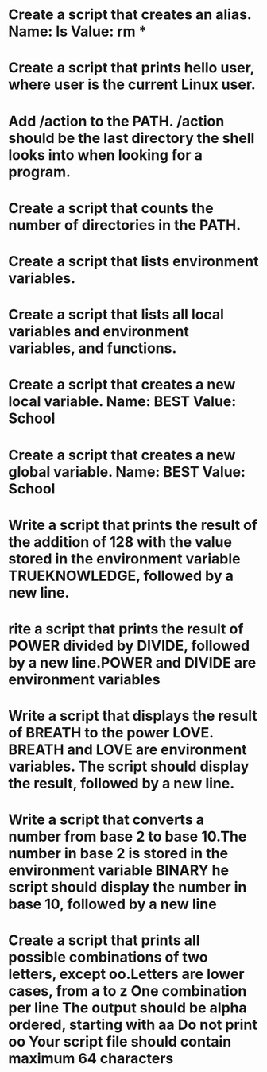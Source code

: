 # Create a script that creates an alias. Name: ls Value: rm *
# Create a script that prints hello user, where user is the current Linux user.
# Add /action to the PATH. /action should be the last directory the shell looks into when looking for a program.
# Create a script that counts the number of directories in the PATH.
# Create a script that lists environment variables.
# Create a script that lists all local variables and environment variables, and functions.
# Create a script that creates a new local variable. Name: BEST Value: School
#  Create a script that creates a new global variable. Name: BEST Value: School
# Write a script that prints the result of the addition of 128 with the value stored in the environment variable TRUEKNOWLEDGE, followed by a new line.
# rite a script that prints the result of POWER divided by DIVIDE, followed by a new line.POWER and DIVIDE are environment variables
# Write a script that displays the result of BREATH to the power LOVE. BREATH and LOVE are environment variables. The script should display the result, followed by a new line.
# Write a script that converts a number from base 2 to base 10.The number in base 2 is stored in the environment variable BINARY he script should display the number in base 10, followed by a new line
# Create a script that prints all possible combinations of two letters, except oo.Letters are lower cases, from a to z One combination per line The output should be alpha ordered, starting with aa Do not print oo Your script file should contain maximum 64 characters
